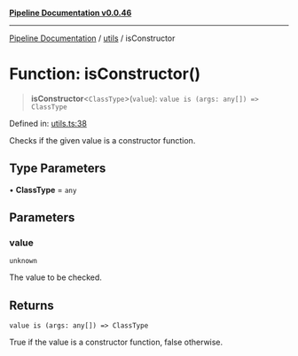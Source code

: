 [**Pipeline Documentation v0.0.46**](../../README.md)

***

[Pipeline Documentation](../../modules.md) / [utils](../README.md) / isConstructor

# Function: isConstructor()

> **isConstructor**\<`ClassType`\>(`value`): `value is (args: any[]) => ClassType`

Defined in: [utils.ts:38](https://github.com/stonemjs/pipeline/blob/bdafb2a2f2d57df256cc97fee41b6f9b9fdd69f9/src/utils.ts#L38)

Checks if the given value is a constructor function.

## Type Parameters

• **ClassType** = `any`

## Parameters

### value

`unknown`

The value to be checked.

## Returns

`value is (args: any[]) => ClassType`

True if the value is a constructor function, false otherwise.

